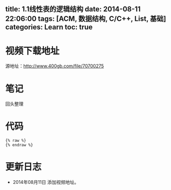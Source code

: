 ﻿title: 1.1线性表的逻辑结构
date: 2014-08-11 22:06:00
tags: [ACM, 数据结构, C/C++, List, 基础]
categories: Learn
toc: true
---
# 视频下载地址
源地址：http://www.400gb.com/file/70700275

# 笔记
回头整理

# 代码
```
{% raw %}
{% endraw %}
```
	
# 更新日志
- 2014年08月11日 添加视频地址。